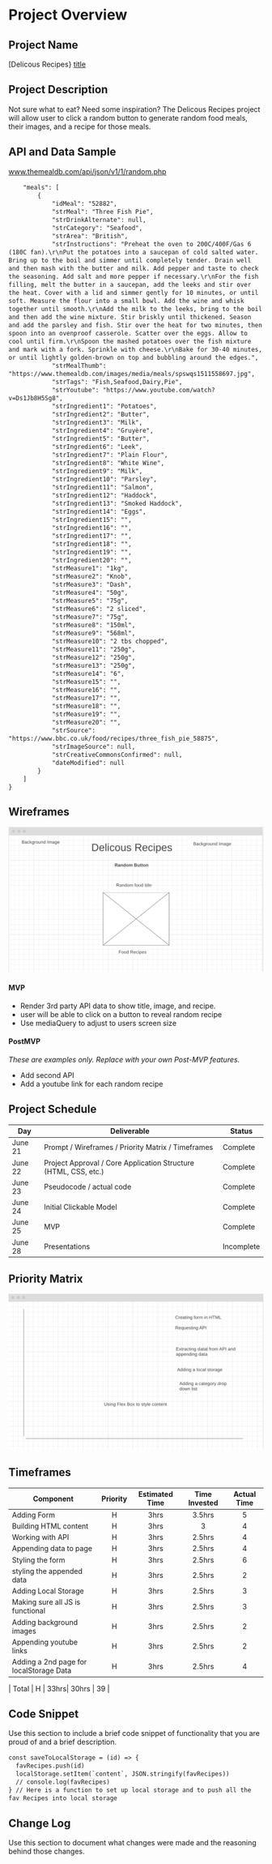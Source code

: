 # Project Overview

## Project Name

[Delicous Recipes} [title](https://ziyadhammad.github.io/Delicous-Recipes/)

## Project Description
Not sure what to eat? Need some inspiration?
The Delicous Recipes project will allow user to click a random button to generate random food meals, their images, and a recipe for those meals.

## API and Data Sample
www.themealdb.com/api/json/v1/1/random.php

```{
    "meals": [
        {
            "idMeal": "52882",
            "strMeal": "Three Fish Pie",
            "strDrinkAlternate": null,
            "strCategory": "Seafood",
            "strArea": "British",
            "strInstructions": "Preheat the oven to 200C/400F/Gas 6 (180C fan).\r\nPut the potatoes into a saucepan of cold salted water. Bring up to the boil and simmer until completely tender. Drain well and then mash with the butter and milk. Add pepper and taste to check the seasoning. Add salt and more pepper if necessary.\r\nFor the fish filling, melt the butter in a saucepan, add the leeks and stir over the heat. Cover with a lid and simmer gently for 10 minutes, or until soft. Measure the flour into a small bowl. Add the wine and whisk together until smooth.\r\nAdd the milk to the leeks, bring to the boil and then add the wine mixture. Stir briskly until thickened. Season and add the parsley and fish. Stir over the heat for two minutes, then spoon into an ovenproof casserole. Scatter over the eggs. Allow to cool until firm.\r\nSpoon the mashed potatoes over the fish mixture and mark with a fork. Sprinkle with cheese.\r\nBake for 30-40 minutes, or until lightly golden-brown on top and bubbling around the edges.",
            "strMealThumb": "https://www.themealdb.com/images/media/meals/spswqs1511558697.jpg",
            "strTags": "Fish,Seafood,Dairy,Pie",
            "strYoutube": "https://www.youtube.com/watch?v=Ds1Jb8H5Sg8",
            "strIngredient1": "Potatoes",
            "strIngredient2": "Butter",
            "strIngredient3": "Milk",
            "strIngredient4": "Gruyère",
            "strIngredient5": "Butter",
            "strIngredient6": "Leek",
            "strIngredient7": "Plain Flour",
            "strIngredient8": "White Wine",
            "strIngredient9": "Milk",
            "strIngredient10": "Parsley",
            "strIngredient11": "Salmon",
            "strIngredient12": "Haddock",
            "strIngredient13": "Smoked Haddock",
            "strIngredient14": "Eggs",
            "strIngredient15": "",
            "strIngredient16": "",
            "strIngredient17": "",
            "strIngredient18": "",
            "strIngredient19": "",
            "strIngredient20": "",
            "strMeasure1": "1kg",
            "strMeasure2": "Knob",
            "strMeasure3": "Dash",
            "strMeasure4": "50g",
            "strMeasure5": "75g",
            "strMeasure6": "2 sliced",
            "strMeasure7": "75g",
            "strMeasure8": "150ml",
            "strMeasure9": "568ml",
            "strMeasure10": "2 tbs chopped",
            "strMeasure11": "250g",
            "strMeasure12": "250g",
            "strMeasure13": "250g",
            "strMeasure14": "6",
            "strMeasure15": "",
            "strMeasure16": "",
            "strMeasure17": "",
            "strMeasure18": "",
            "strMeasure19": "",
            "strMeasure20": "",
            "strSource": "https://www.bbc.co.uk/food/recipes/three_fish_pie_58875",
            "strImageSource": null,
            "strCreativeCommonsConfirmed": null,
            "dateModified": null
        }
    ]
}
```

## Wireframes

![Wireframe](./assets/WireFrame.png)


#### MVP 

- Render 3rd party API data to show title, image, and recipe.
- user will be able to click on a button to reveal random recipe
- Use mediaQuery to adjust to users screen size

#### PostMVP  
*These are examples only. Replace with your own Post-MVP features.*

- Add second API
- Add a youtube link for each random recipe

## Project Schedule
 
|  Day | Deliverable | Status
|---|---| ---|
|June 21| Prompt / Wireframes / Priority Matrix / Timeframes | Complete
|June 22| Project Approval / Core Application Structure (HTML, CSS, etc.) | Complete
|June 23| Pseudocode / actual code | Complete
|June 24| Initial Clickable Model  | Complete
|June 25| MVP | Complete
|June 28| Presentations | Incomplete

## Priority Matrix
![Wireframe](./assets/matrix2.png)

## Timeframes


| Component | Priority | Estimated Time | Time Invested | Actual Time |
| --- | :---: |  :---: | :---: | :---: |
| Adding Form | H | 3hrs| 3.5hrs | 5 |
| Building HTML content | H | 3hrs| 3 | 4 |
| Working with API | H | 3hrs| 2.5hrs | 4 |
| Appending data to page| H | 3hrs| 2.5hrs | 4 |
| Styling the form| H | 3hrs| 2.5hrs | 6 |
| styling the appended data | H | 3hrs| 2.5hrs | 2 |
| Adding Local Storage | H | 3hrs| 2.5hrs | 3 |
| Making sure all JS is functional | H | 3hrs| 2.5hrs | 3 |
| Adding background images | H | 3hrs| 2.5hrs | 2 |
| Appending youtube links| H | 3hrs| 2.5hrs | 2 |
| Adding a 2nd page for localStorage Data| H | 3hrs| 2.5hrs | 4 |



| Total | H | 33hrs| 30hrs | 39 |

## Code Snippet

Use this section to include a brief code snippet of functionality that you are proud of and a brief description.  

```
const saveToLocalStorage = (id) => {
  favRecipes.push(id)
  localStorage.setItem(`content`, JSON.stringify(favRecipes))
  // console.log(favRecipes)
} // Here is a function to set up local storage and to push all the fav Recipes into local storage
```

## Change Log
 Use this section to document what changes were made and the reasoning behind those changes.  
